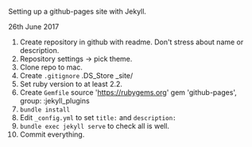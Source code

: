 
Setting up a github-pages site with Jekyll.

26th June 2017

1. Create repository in github with readme.  Don't stress about name or
   description.
2. Repository settings -> pick theme.
3. Clone repo to mac.
4. Create `.gitignore`
        .DS_Store
        _site/
5. Set ruby version to at least 2.2.
6. Create `Gemfile`
        source 'https://rubygems.org'
        gem 'github-pages', group: :jekyll_plugins
7. `bundle install`
8. Edit `_config.yml` to set `title:` and `description:`
9. `bundle exec jekyll serve` to check all is well. 
1. Commit everything.
